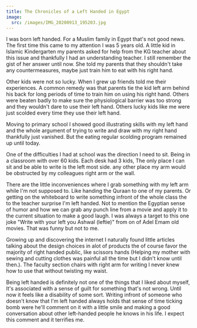 ```yaml
---
title: The Chronicles of a Left Handed in Egypt
image:
  src: /images/IMG_20200913_195203.jpg
---
```


I was born left handed. For a Muslim family in Egypt that's not good news. The
first time this came to my attention I was 5 years old. A little kid in Islamic
Kindergarten my parents asked for help from the KG teacher about this issue and
thankfully I had an understanding teacher. I still remember the gist of her
answer until now. She told my parents that they shouldn't take any
countermeasures, maybe just train him to eat with his right hand.

Other kids were not so lucky. When I grew up friends told me their experiences.
A common remedy was that parents tie the kid left arm behind his back for long
periods of time to train him on using his right hand. Others were beaten badly
to make sure the physiological barrier was too strong and they wouldn't dare to
use their left hand. Others lucky kids like me were just scolded every time they
use their left hand.

Moving to primary school I showed good illustrating skills with my left hand and
the whole argument of trying to write and draw with my right hand thankfully
just vanished. But the eating regular scolding program remained up until today.

One of the difficulties I had at school was the direction I need to sit. Being
in a classroom with over 60 kids. Each desk had 3 kids, The only place I can sit
and be able to write is the left most side. any other place my arm would be
obstructed by my colleagues right arm or the wall.

There are the little inconveniences where I grab something with my left arm while
I'm not supposed to. Like handing the Quraan to one of my parents. Or getting on
the whiteboard to write something infront of the whole class the to the teacher
surprise I'm left handed. Not to mention the Egyptian sense of humor and how we
can grab any punch line from a movie and apply it to the current situation to
make a good laugh. I was always a target to this one joke "Write with your left
you Ashwal (leftie)" from on of Adel Emam old movies. That was funny but not to
me.

Growing up and discovering the internet I naturally found little articles
talking about the design choices in alot of products the of course favor the
majority of right handed public, like scissors hands (Helping my mother with
sewing and cutting clothes was painful all the time but I didn't know until
then.). The faculty section chairs with right arm for writing I never knew how
to use that without twisting my waist.

Being left handed is definitely not one of the things that I liked about myself,
It's associated with a sense of guilt for something that's not wrong. Until now
it feels like a disability of some sort. Writing infront of someone who doesn't
know that I'm left handed always holds that sense of time ticking bomb were
he'll comment on it with a little smile and making a good conversation
about other left-handed people he knows in his life. I expect this comment and
it terrifies me.
